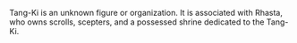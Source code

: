 Tang-Ki is an unknown figure or organization. It is associated with Rhasta, who owns scrolls, scepters, and a possessed shrine dedicated to the Tang-Ki.
